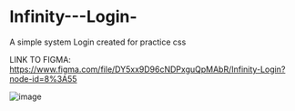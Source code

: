 # Infinity---Login-
A simple system Login created for practice css

LINK TO FIGMA:
https://www.figma.com/file/DY5xx9D96cNDPxguQpMAbR/Infinity-Login?node-id=8%3A55

![image](https://user-images.githubusercontent.com/87332073/182238052-345c863a-c37a-4cbd-8750-290f7f23ab8b.png)
